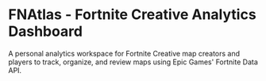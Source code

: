 # FNAtlas - Fortnite Creative Analytics Dashboard

A personal analytics workspace for Fortnite Creative map creators and players to track, organize, and review maps using Epic Games' Fortnite Data API.
